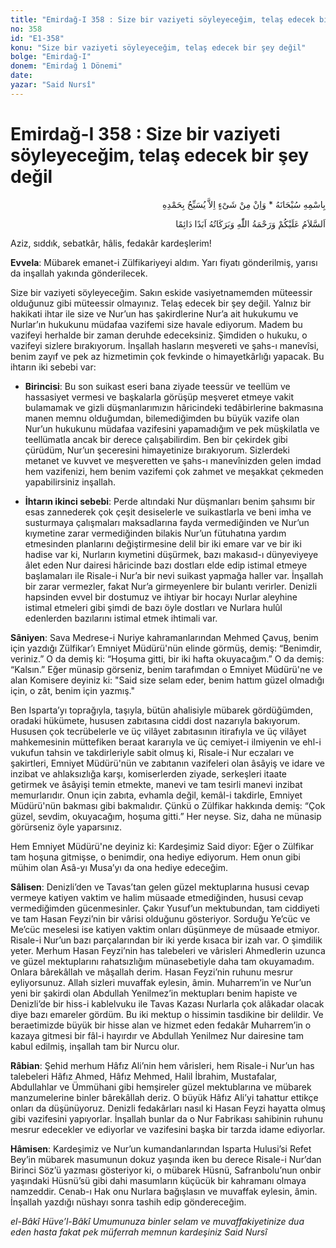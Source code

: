 ```yaml
---
title: "Emirdağ-I 358 : Size bir vaziyeti söyleyeceğim, telaş edecek bir şey değil"
no: 358
id: "E1-358"
konu: "Size bir vaziyeti söyleyeceğim, telaş edecek bir şey değil"
bolge: "Emirdağ-I"
donem: "Emirdağ 1 Dönemi"
date: 
yazar: "Said Nursî"
---
```


# Emirdağ-I 358 : Size bir vaziyeti söyleyeceğim, telaş edecek bir şey değil

<p class="arabic" dir="rtl" title="Meal: “Subhân Allah’ın adıyla” * “Hiçbir şey yoktur ki O'nu hamd ile tesbih etmesin” [İsrâ 17:44]">بِاسْمِهِ سُبْحَانَهُ * وَاِنْ مِنْ شَىْءٍ اِلاَّ يُسَبِّحُ بِحَمْدِهِ</p>

<p class="arabic" dir="rtl" title="Meal: “Allah’ın selâmı, rahmeti ve bereketleri, ebedî ve dâimî olarak üzerinize olsun.”">اَلسَّلاَمُ عَلَيْكُمْ وَرَحْمَةُ اللّٰهِ وَبَرَكَاتُهُ اَبَدًا دَائِمًا</p>

Aziz, sıddık, sebatkâr, hâlis, fedakâr kardeşlerim!

**Evvela**: Mübarek emanet-i Zülfikariyeyi aldım. Yarı fiyatı gönderilmiş, yarısı da inşallah yakında gönderilecek.

Size bir vaziyeti söyleyeceğim. Sakın eskide vasiyetnamemden müteessir olduğunuz gibi müteessir olmayınız. Telaş edecek bir şey değil. Yalnız bir hakikati ihtar ile size ve Nur’un has şakirdlerine Nur’a ait hukukumu ve Nurlar’ın hukukunu müdafaa vazifemi size havale ediyorum. Madem bu vazifeyi herhalde bir zaman deruhde edeceksiniz. Şimdiden o hukuku, o vazifeyi sizlere bırakıyorum. İnşallah hasların meşvereti ve şahs-ı manevîsi, benim zayıf ve pek az hizmetimin çok fevkinde o himayetkârlığı yapacak. Bu ihtarın iki sebebi var:

- **Birincisi**: Bu son suikast eseri bana ziyade teessür ve teellüm ve hassasiyet vermesi ve başkalarla görüşüp meşveret etmeye vakit bulamamak ve gizli düşmanlarımızın hâricindeki tedâbirlerine bakmasına manen memnu olduğumdan, bilemediğimden bu büyük vazife olan Nur’un hukukunu müdafaa vazifesini yapamadığım ve pek müşkilatla ve teellümatla ancak bir derece çalışabilirdim. Ben bir çekirdek gibi çürüdüm, Nur’un şeceresini himayetinize bırakıyorum. Sizlerdeki metanet ve kuvvet ve meşveretten ve şahs-ı manevînizden gelen imdad hem vazifenizi, hem benim vazifemi çok zahmet ve meşakkat çekmeden yapabilirsiniz inşallah.

- **İhtarın ikinci sebebi**: Perde altındaki Nur düşmanları benim şahsımı bir esas zannederek çok çeşit desiselerle ve suikastlarla ve beni imha ve susturmaya çalışmaları maksadlarına fayda vermediğinden ve Nur’un kıymetine zarar vermediğinden bilakis Nur’un fütuhatına yardım etmesinden planlarını değiştirmesine delil bir iki emare var ve bir iki hadise var ki, Nurların kıymetini düşürmek, bazı makasıd-ı dünyeviyeye âlet eden Nur dairesi hâricinde bazı dostları elde edip istimal etmeye başlamaları ile Risale-i Nur’a bir nevi suikast yapmağa haller var. İnşallah bir zarar vermezler, fakat Nur’a girmeyenlere bir bulantı verirler. Denizli hapsinden evvel bir dostumuz ve ihtiyar bir hocayı Nurlar aleyhine istimal etmeleri gibi şimdi de bazı öyle dostları ve Nurlara hulûl edenlerden bazılarını istimal etmek ihtimali var.

**Sâniyen**: Sava Medrese-i Nuriye kahramanlarından Mehmed Çavuş, benim için yazdığı Zülfikar’ı Emniyet Müdürü'nün elinde görmüş, demiş: “Benimdir, veriniz.” O da demiş ki: “Hoşuma gitti, bir iki hafta okuyacağım.” O da demiş: “Kalsın.” Eğer münasip görseniz, benim tarafımdan o Emniyet Müdürü'ne ve alan Komisere deyiniz ki: "Said size selam eder, benim hattım güzel olmadığı için, o zât, benim için yazmış."

Ben Isparta’yı toprağıyla, taşıyla, bütün ahalisiyle mübarek gördüğümden, oradaki hükümete, hususen zabıtasına ciddi dost nazarıyla bakıyorum. Hususen çok tecrübelerle ve üç vilâyet zabıtasının itirafıyla ve üç vilâyet mahkemesinin müttefiken beraat kararıyla ve üç cemiyet-i ilmiyenin ve ehl-i vukufun tahsin ve takdirleriyle sabit olmuş ki, Risale-i Nur eczaları ve şakirtleri, Emniyet Müdürü'nün ve zabıtanın vazifeleri olan âsâyiş ve idare ve inzibat ve ahlaksızlığa karşı, komiserlerden ziyade, serkeşleri itaate getirmek ve âsâyişi temin etmekte, manevi ve tam tesirli manevi inzibat memurlarıdır. Onun için zabıta, evhamla değil, kemâl-i takdirle, Emniyet Müdürü'nün bakması gibi bakmalıdır. Çünkü o Zülfikar hakkında demiş: “Çok güzel, sevdim, okuyacağım, hoşuma gitti.” Her neyse. Siz, daha ne münasip görürseniz öyle yaparsınız.

Hem Emniyet Müdürü'ne deyiniz ki: Kardeşimiz Said diyor: Eğer o Zülfikar tam hoşuna gitmişse, o benimdir, ona hediye ediyorum. Hem onun gibi mühim olan Asâ-yı Musa’yı da ona hediye edeceğim.

**Sâlisen**: Denizli’den ve Tavas’tan gelen güzel mektuplarına hususi cevap vermeye katiyen vaktim ve halim müsaade etmediğinden, hususi cevap vermediğimden gücenmesinler. Çakır Yusuf’un mektubundan, tam ciddiyeti ve tam Hasan Feyzi’nin bir vârisi olduğunu gösteriyor. Sorduğu Ye’cüc ve Me’cüc meselesi ise katiyen vaktim onları düşünmeye de müsaade etmiyor. Risale-i Nur’un bazı parçalarından bir iki yerde kısaca bir izah var. O şimdilik yeter. Merhum Hasan Feyzi’nin has talebeleri ve vârisleri Ahmedlerin uzunca ve güzel mektuplarını rahatsızlığım münasebetiyle daha tam okuyamadım. Onlara bârekâllah ve mâşallah derim. Hasan Feyzi’nin ruhunu mesrur eyliyorsunuz. Allah sizleri muvaffak eylesin, âmin. Muharrem’in ve Nur’un yeni bir şakirdi olan Abdullah Yenilmez’in mektupları benim hapiste ve Denizli’de bir hiss-i kablelvuku ile Tavas Kazası Nurlarla çok alâkadar olacak diye bazı emareler gördüm. Bu iki mektup o hissimin tasdikine bir delildir. Ve beraetimizde büyük bir hisse alan ve hizmet eden fedakâr Muharrem’in o kazaya gitmesi bir fâl-i hayırdır ve Abdullah Yenilmez Nur dairesine tam kabul edilmiş, inşallah tam bir Nurcu olur.

**Râbian**: Şehid merhum Hâfız Ali’nin hem vârisleri, hem Risale-i Nur’un has talebeleri Hâfız Ahmed, Hâfız Mehmed, Halil İbrahim, Mustafalar, Abdullahlar ve Ümmühani gibi hemşireler güzel mektublarına ve mübarek manzumelerine binler bârekâllah deriz. O büyük Hâfız Ali’yi tahattur ettikçe onları da düşünüyoruz. Denizli fedakârları nasıl ki Hasan Feyzi hayatta olmuş gibi vazifesini yapıyorlar. İnşallah bunlar da o Nur Fabrikası sahibinin ruhunu mesrur edecekler ve ediyorlar ve vazifesini başka bir tarzda idame ediyorlar.

**Hâmisen**: Kardeşimiz ve Nur’un kumandanlarından Isparta Hulusi’si Refet Bey’in mübarek masumunun dokuz yaşında iken bu derece Risale-i Nur’dan Birinci Söz’ü yazması gösteriyor ki, o mübarek Hüsnü, Safranbolu’nun onbir yaşındaki Hüsnü’sü gibi dahi masumların küçücük bir kahramanı olmaya namzeddir. Cenab-ı Hak onu Nurlara bağışlasın ve muvaffak eylesin, âmin. İnşallah yazdığı nüshayı sonra tashih edip göndereceğim.

*el-Bâkî Hüve’l-Bâkî*
*Umumunuza binler selam ve muvaffakiyetinize dua eden*
*hasta fakat pek müferrah memnun kardeşiniz*
*Said Nursî*

